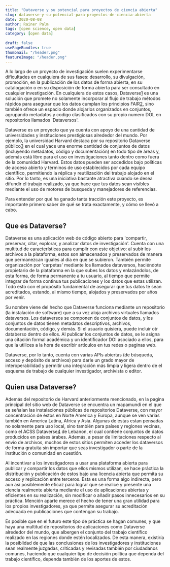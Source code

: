 ```yaml
---
title: "Dataverse y su potencial para proyectos de ciencia abierta"
slug: dataverse-y-su-potencial-para-proyectos-de-ciencia-abierta
date: 2020-08-08
author: Rainer Palm
tags: [open science, open data]
category: [open data]
 
draft: false
usePageBundles: true
thumbnail: "/header.png"
featureImage: "/header.png"
---
```



<!-- # Dataverse y su potencial para proyectos de ciencia abierta -->
<!-- **Por Rainer Palm** -->



A lo largo de un proyecto de investigación suelen experimentarse dificultades en cualquiera de sus fases: desarrollo, su divulgación, promoción, en la publicación de los datos de forma abierta, en su catalogación o en su disposición de forma abierta para ser consultado en cualquier investigación. En cualquiera de estos casos, Dataverse[1] es una solución que promete no solamente incorporar al flujo de trabajo métodos rápidos para asegurar que los datos cumplan los principios FAIR[2], sino también ofrece un espacio donde alojarlos organizados en conjuntos, agrupando metadatos y codigo clasificados con su propio numero DOI, en repositorios llamados 'Dataversos'.

<!-- TEASER_END -->

Dataverse es un proyecto que ya cuenta con apoyo de una cantidad de universidades y instituciones prestigiosas alrededor del mundo. Por ejemplo, la universidad Harvard destaca por su repositorio Dataverse público[3] en el cual yace una enorme cantidad de conjuntos de datos (incluyendo metadatos, código y documentación) en todo tipo de áreas y, además está libre para el uso en investigaciones tanto dentro como fuera de la comunidad Harvard. Estos datos pueden ser accedidos bajo políticas de acceso abierto y términos de uso establecidos por cada equipo científico, permitiendo la réplica y reutilización del trabajo alojado en el sitio. Por lo tanto, es una iniciativa bastante atractiva cuando se desea difundir el trabajo realizado, ya que hace que tus datos sean visibles mediante el uso de motores de busqueda y manejadores de referencias.

Para entender por qué ha ganado tanta tracción este proyecto, es importante primero saber de qué se trata exactamente, y cómo se llevó a cabo.

## Que es Dataverse?

Dataverse es una aplicación web de código abierto para 'compartir, preservar, citar, explorar, y analizar datos de investigación'. Cuenta con una multitud de características para cumplir con este objetivo: al subir los archivos a la plataforma, estos son almacenados y preservados de manera que permanezcan iguales al día en que se subieron. También permite organización por 'carpetas' mediante los llamados dataversos, haciéndote propietario de la plataforma en la que subes los datos y enlazándolos, de esta forma, de forma permanente a tu usuario, al tiempo que permite integrar de forma continua tus publicaciones y los datos que estas utilizan. Todo esto con el propósito fundamental de asegurar que tus datos te sean acreditados, estando, al mismo tiempo, alojados y preservados por años por venir.

Su nombre viene del hecho que Dataverse funciona mediante un repositorio (la instalación de software) que a su vez aloja archivos virtuales llamados dataversos. Los dataversos se componen de conjuntos de datos, y los conjuntos de datos tienen metadatos descriptivos, archivos, documentación, código, y demás. Si el usuario quisiera, puede incluir otr databerso dentro de ellos. Al publicar los conjuntos de datos, se le asigna una citación formal académica y un identificador DOI asociado a ellos, para que la utilices a la hora de escribir artículos en tus redes o paginas web.

Dataverse, por lo tanto, cuenta con varias APIs abiertas (de búsqueda, acceso y depósito de archivos) para darle un grado mayor de interoperabilidad y permitir una integración más limpia y ligera dentro de el esquema de trabajo de cualquier investigador, archivista o editor.

## Quien usa Dataverse?

Además del repositorio de Harvard anteriormente mencionado, en la pagina principal del sitio web de Dataverse se encuentra un mapamundi en el que se señalan las instalaciones públicas de repositorios Dataverse, con mayor concentración de éstos en Norte America y Europa, aunque se ven varias también en America Latina, Africa y Asia. Algunas de estas estan pensadas no solamente para uso local, sino también para países y regiones vecinas, como el ACSS Dataverse[4] de Lebanon, el cual contiene conjuntos de datos producidos en paises árabes. Además, a pesar de limitaciones respecto al envío de archivos, muchos de estos sitios permiten acceder los dataversos de forma gratuita sin importar que seas investigador o parte de la institución o comunidad en cuestión.

Al incentivar a los investigadores a usar una plataforma abierta para publicar y compartir los datos que ellos mismos utilizan, se hace práctica la distribución y publicación de estos bajo una licencia abierta que permita su acceso y replicación entre terceros. Esta es una forma algo indirecta, pero aun así posiblemente eficaz para lograr que se realice y presente una ciencia realmente abierta mediante el uso de aplicaciones abiertas y eficientes en su realización, sin modificar o añadir pasos innecesarios en su práctica. Mención aparte merece el hecho de tener una gran utilidad para los propios investigadores, ya que permite asegurar su acreditación adecuada en publicaciones que contengan su trabajo.

Es posible que en el futuro este tipo de práctica se hagan comunes, y que haya una multitud de repositorios de aplicaciones como Dataverse alrededor del mundo, que albergen el conjunto del trabajo científico realizado en las regiones donde estén localizados. De esta manera, existiría la posiblidad de que las conclusiones de los investigadores y instituciones sean realmente juzgadas, criticadas y revisadas también por ciudadanos comunes, haciendo que cualquier tipo de decisión política que dependa del trabajo científico, dependa también de los aportes de estos.

[1]: https://dataverse.org/ "Dataverse"
[2]: https://www.go-fair.org/fair-principles/ "FAIR"
[3]: https://dataverse.harvard.edu "Harvard Dataverse"
[4]: https://dataverse.theacss.org "ACSS Dataverse"
